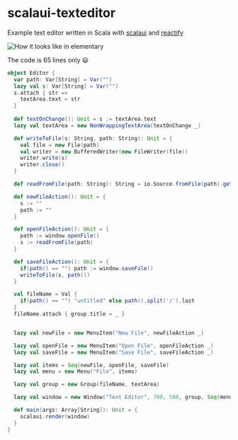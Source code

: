 # scalaui-texteditor
Example text editor written in Scala with [scalaui](https://www.github.com/lolgab/scalaui) and [reactify](https://www.github.com/outr/reactify)

![How it looks like in elementary](https://image.ibb.co/cMVcgw/editor.png)

The code is 65 lines only :smiley:
```scala
object Editor {
  var path: Var[String] = Var("")
  lazy val s: Var[String] = Var("")
  s.attach { str =>
    textArea.text = str
  }
  
  def textOnChange(): Unit = s := textArea.text
  lazy val textArea = new NonWrappingTextArea(textOnChange _)

  def writeToFile(s: String, path: String): Unit = {
    val file = new File(path)
    val writer = new BufferedWriter(new FileWriter(file))
    writer.write(s)
    writer.close()
  }

  def readFromFile(path: String): String = io.Source.fromFile(path).getLines().mkString("\n")

  def newFileAction(): Unit = {
    s := ""
    path := ""
  }

  def openFileAction(): Unit = {
    path := window.openFile()
    s := readFromFile(path)
  }

  def saveFileAction(): Unit = {
    if(path() == "") path := window.saveFile()
    writeToFile(s, path())
  }

  val fileName = Val {
    if(path() == "") "untitled" else path().split('/').last
  }
  fileName.attach { group.title = _ }


  lazy val newFile = new MenuItem("New File", newFileAction _)

  lazy val openFile = new MenuItem("Open File", openFileAction _)
  lazy val saveFile = new MenuItem("Save File", saveFileAction _)

  lazy val items = Seq(newFile, openFile, saveFile)
  lazy val menu = new Menu("File", items)

  lazy val group = new Group(fileName, textArea)

  lazy val window = new Window("Text Editor", 700, 500, group, Seq(menu))

  def main(args: Array[String]): Unit = {
    scalaui.render(window)
  }
}
```
